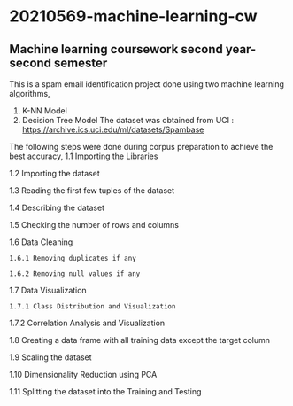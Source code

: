 # 20210569-machine-learning-cw
## Machine learning coursework second year-second semester
This is a spam email identification project done using two machine learning algorithms,
1. K-NN Model
2. Decision Tree Model
The dataset was obtained from UCI : https://archive.ics.uci.edu/ml/datasets/Spambase 

The following steps were done during corpus preparation to achieve the best accuracy,
1.1 Importing the Libraries 

1.2 Importing the dataset  

1.3 Reading the first few tuples of the dataset 

1.4 Describing the dataset 

1.5 Checking the number of rows and columns 

1.6 Data Cleaning  

	1.6.1 Removing duplicates if any 

	1.6.2 Removing null values if any 

1.7 Data Visualization 

	1.7.1 Class Distribution and Visualization 

1.7.2 Correlation Analysis and Visualization 

1.8 Creating a data frame with all training data except the target column 

1.9 Scaling the dataset 

1.10 Dimensionality Reduction using PCA 

1.11 Splitting the dataset into the Training and Testing
